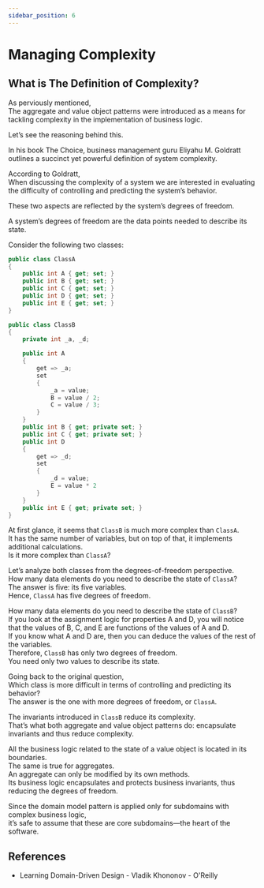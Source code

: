 ```yaml
---
sidebar_position: 6
---
```


# Managing Complexity

## What is The Definition of Complexity?

As perviously mentioned,  
The aggregate and value object patterns were introduced as a means for tackling complexity in the implementation of business logic.

Let’s see the reasoning behind this.

In his book The Choice, business management guru Eliyahu M. Goldratt outlines a succinct yet powerful definition of system complexity.

According to Goldratt,  
When discussing the complexity of a system we are interested in evaluating the difficulty of controlling and predicting the system’s behavior.

These two aspects are reflected by the system’s degrees of freedom.

A system’s degrees of freedom are the data points needed to describe its state.

Consider the following two classes:

```cs
public class ClassA
{
    public int A { get; set; }
    public int B { get; set; }
    public int C { get; set; }
    public int D { get; set; }
    public int E { get; set; }
}

public class ClassB
{
    private int _a, _d;

    public int A
    {
        get => _a;
        set
        {
            _a = value;
            B = value / 2;
            C = value / 3;
        }
    }
    public int B { get; private set; }
    public int C { get; private set; }
    public int D
    {
        get => _d;
        set
        {
            _d = value;
            E = value * 2
        }
    }
    public int E { get; private set; }
}
```

At first glance, it seems that `ClassB` is much more complex than `ClassA`.  
It has the same number of variables, but on top of that, it implements additional calculations.  
Is it more complex than `ClassA`?

Let’s analyze both classes from the degrees-of-freedom perspective.  
How many data elements do you need to describe the state of `ClassA`?  
The answer is five: its five variables.  
Hence, `ClassA` has five degrees of freedom.

How many data elements do you need to describe the state of `ClassB`?  
If you look at the assignment logic for properties A and D, you will notice that the values of B, C, and E are functions of the values of A and D.  
If you know what A and D are, then you can deduce the values of the rest of the variables.  
Therefore, `ClassB` has only two degrees of freedom.  
You need only two values to describe its state.

Going back to the original question,  
Which class is more difficult in terms of controlling and predicting its behavior?  
The answer is the one with more degrees of freedom, or `ClassA`.

The invariants introduced in `ClassB` reduce its complexity.  
That’s what both aggregate and value object patterns do: encapsulate invariants and thus reduce complexity.

All the business logic related to the state of a value object is located in its boundaries.  
The same is true for aggregates.  
An aggregate can only be modified by its own methods.  
Its business logic encapsulates and protects business invariants, thus reducing the degrees of freedom.

Since the domain model pattern is applied only for subdomains with complex business logic,  
it’s safe to assume that these are core subdomains—the heart of the software.

## References

- Learning Domain-Driven Design - Vladik Khononov - O'Reilly
